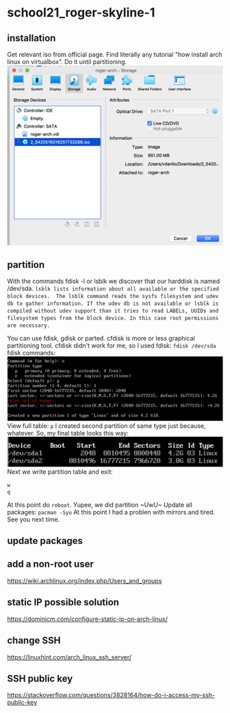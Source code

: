 # school21_roger-skyline-1
## installation
Get relevant iso from official page.
Find literally any tutorial "how install arch linux on virtualbox". Do it until partitioning.
![this set up was not in my tutorial](./src/00001.png)
## partition
With the commands fdisk -l or lsblk we discover that our harddisk is named /dev/sda.
`lsblk lists information about all available or the specified block
       devices.  The lsblk command reads the sysfs filesystem and udev db to
       gather information. If the udev db is not available or lsblk is
       compiled without udev support than it tries to read LABELs, UUIDs and
       filesystem types from the block device. In this case root permissions
       are necessary.`

You can use fdisk, gdisk or parted. cfdisk is more or less graphical partitioning tool. cfdisk didn't work for me, so I used fdisk:
`fdisk /dev/sda`
fdisk commands:
![fdisk ui](./src/00002.png)
View full table: `p`
I created second partition of same type just because, whatever. So, my final table looks this way:
![last fdisk command p](./src/00003.png)
Next we write partition table and exit:
```
w
q
```
At this point do `reboot`. Yupee, we did partition ~UwU~
Update all packages: `pacman -Syu`
At this point I had a problen with mirrors and tired. See you next time.
## update packages

## add a non-root user
https://wiki.archlinux.org/index.php/Users_and_groups

## static IP possible solution
https://dominicm.com/configure-static-ip-on-arch-linux/

## change SSH
https://linuxhint.com/arch_linux_ssh_server/

## SSH public key
https://stackoverflow.com/questions/3828164/how-do-i-access-my-ssh-public-key



